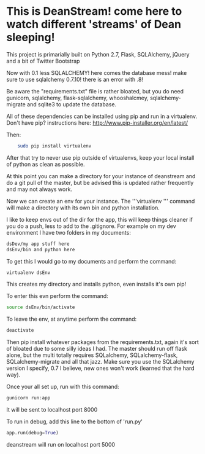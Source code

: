 This is DeanStream! come here to watch different 'streams' of Dean sleeping!
============================================================================

This project is primarially built on Python 2.7, Flask, SQLAlchemy, jQuery and a bit of Twitter Bootstrap

Now with 0.1 less SQLALCHEMY! here comes the database mess! make sure
to use sqlalchemy 0.7.10! there is an error with .8!

Be aware the "requirements.txt" file is rather bloated, but you do need gunicorn, sqlalchemy, flask-sqlalchemy, whooshalcmey, sqlalchemy-migrate and sqlite3 to update the database.

All of these dependencies can be installed using pip and run in a virtualenv.
Don't have pip? instructions here: http://www.pip-installer.org/en/latest/

Then:
```bash
    sudo pip install virtualenv
```

After that try to never use pip outside of  virtualenvs, keep your local install of python as clean as possible. 

At this point you can make a directory for your instance of deanstream and do a git pull of the master, but be advised this is updated rather frequently and may not always work.

Now we can create an env for your instance. The '''virtualenv <my environment name here>''' command will make a directory with its own bin and python installation.

I like to keep envs out of the dir for the app, this will keep things cleaner if you do a push, less to add to the .gitignore. For example on my dev environment I have two folders in my documents:

```bash
dsDev/my app stuff here
dsEnv/bin and python here
```
To get this I would go to my documents and perform the command: 

```bash
virtualenv dsEnv
```

This creates my directory and installs python, even installs it's own pip!

To enter this evn perform the command:
```bash
source dsEnv/bin/activate
```

To leave the env, at anytime perform the command:
```bash
deactivate
```

Then pip install whatever packages from the requirements.txt, again it's sort of bloated due to some silly ideas I had. The master should run off flask alone, but the multi totally requires SQLalchemy, SQLalchemy-flask, SQLalchemy-migrate and all that jazz. Make sure you use the SQLalchemy version I specify, 0.7 I believe, new ones won't work (learned that the hard way). 

Once your all set up, run with this command:
```bash
gunicorn run:app
```

It will be sent to localhost port 8000

To run in debug, add this line to the bottom of 'run.py'

```python
app.run(debug=True)
```

deanstream will run on localhost port 5000

